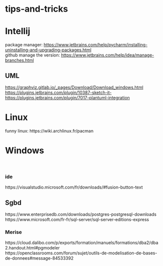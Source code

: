 # tips-and-tricks
<H1>Intellij</H1>

package manager:
https://www.jetbrains.com/help/pycharm/installing-uninstalling-and-upgrading-packages.html<br>
github manage the version:
https://www.jetbrains.com/help/idea/manage-branches.html<br>
<H2>UML</H2>

https://graphviz.gitlab.io/_pages/Download/Download_windows.html<br>
https://plugins.jetbrains.com/plugin/10387-sketch-it-<br>
https://plugins.jetbrains.com/plugin/7017-plantuml-integration<br>

<H1>Linux</H1>
funny linux:
https://wiki.archlinux.fr/pacman

<h1>Windows</h1><br>
<h3>ide</h3>
https://visualstudio.microsoft.com/fr/downloads/#fusion-button-text<br>

<h2>Sgbd</h2>
https://www.enterprisedb.com/downloads/postgres-postgresql-downloads<br>
https://www.microsoft.com/fr-fr/sql-server/sql-server-editions-express<br>

<h3>Merise</h3>
https://cloud.dalibo.com/p/exports/formation/manuels/formations/dba2/dba2.handout.html#pgmodeler<br>
https://openclassrooms.com/forum/sujet/outils-de-modelisation-de-bases-de-donnees#message-84533392<br>

